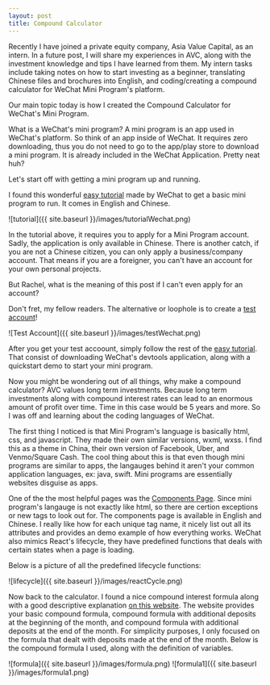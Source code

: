 ```yaml
---
layout: post
title: Compound Calculator
---
```


Recently I have joined a private equity company, Asia Value Capital, as an intern. In a future post, I will share my experiences in AVC, along with the investment knowledge and tips I have learned from them. My intern tasks include taking notes on how to start investing as a beginner, translating Chinese files and brochures into English, and coding/creating a compound calculator for WeChat Mini Program's platform. 

Our main topic today is how I created the Compound Calculator for WeChat's Mini Program.

What is a WeChat's mini program?
A mini program is an app used in WeChat's platform. So think of an app inside of WeChat. It requires zero downloading, thus you do not need to go to the app/play store to download a mini program. It is already included in the WeChat Application. Pretty neat huh? 

Let's start off with getting a mini program up and running. 

I found this wonderful [easy tutorial](https://developers.weixin.qq.com/miniprogram/en/dev/) made by WeChat to get a basic mini program to run. It comes in English and Chinese.


![tutorial]({{ site.baseurl }}/images/tutorialWechat.png)


In the tutorial above, it requires you to apply for a Mini Program account. Sadly, the application is only available in Chinese. There is another catch, if you are not a Chinese citizen, you can only apply a business/company account. That means if you are a foreigner, you can't have an account for your own personal projects. 


But Rachel, what is the meaning of this post if I can't even apply for an account? 


Don't fret, my fellow readers. 
The alternative or loophole is to create a [test account](https://developers.weixin.qq.com/miniprogram/en/dev/devtools/sandbox.html?t=18111421)!

![Test Account]({{ site.baseurl }}/images/testWechat.png)


After you get your test accoount, simply follow the rest of the [easy tutorial](https://developers.weixin.qq.com/miniprogram/en/dev/). That consist of downloading WeChat's devtools application, along with a quickstart demo to start your mini program. 

Now you might be wondering out of all things, why make a compound calculator? 
AVC values long term investments. Because long term investments along with compound interest rates can lead to an enormous amount of profit over time. Time in this case would be 5 years and more. So I was off and learning about the coding languages of WeChat.

The first thing I noticed is that Mini Program's language is basically html, css, and javascript. They made their own similar versions, wxml, wxss. I find this as a theme in China, their own version of Facebook, Uber, and Venmo/Square Cash. The cool thing about this is that even though mini programs are similar to apps, the langauges behind it aren't your common application languages, ex: java, swift. Mini programs are essentially websites disguise as apps.

One of the the most helpful pages was the [Components Page](https://developers.weixin.qq.com/miniprogram/en/dev/component/). Since mini program's langauge is not exactly like html, so there are certion exceptions or new tags to look out for. The components page is available in English and Chinese. I really like how for each unique tag name, it nicely list out all its attributes and provides an demo example of how everything works. WeChat also mimics React's lifecycle, they have predefined functions that deals with certain states when a page is loading. 

Below is a picture of all the predefined lifecycle functions:

![lifecycle]({{ site.baseurl }}/images/reactCycle.png)

Now back to the calculator. I found a nice compound interest formula along with a good descriptive explanation [on this website](https://www.thecalculatorsite.com/articles/finance/compound-interest-formula.php?page=2). The website provides your basic compound formula, compound formula with additional deposits at the beginning of the month, and compound formula with additional deposits at the end of the month. For simplicity purposes, I only focused on the formula that dealt with deposits made at the end of the month.
Below is the compound formula I used, along with the definition of variables.

![formula]({{ site.baseurl }}/images/formula.png)
![formula1]({{ site.baseurl }}/images/formula1.png)






